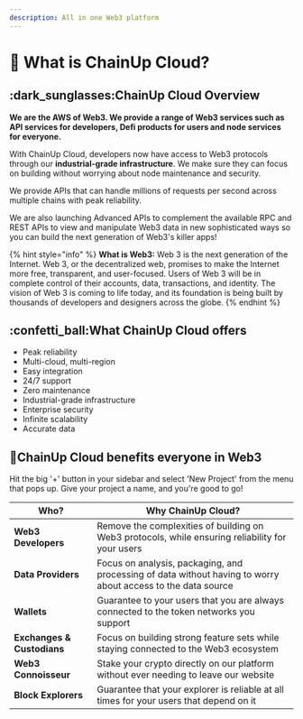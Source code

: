 ```yaml
---
description: All in one Web3 platform
---
```


# 🔎 What is ChainUp Cloud?

## :dark\_sunglasses:ChainUp Cloud Overview

**We are the AWS of Web3. We provide a range of Web3 services such as API services for developers, Defi products for users and node services for everyone.**

With ChainUp Cloud, developers now have access to Web3 protocols through our **industrial-grade infrastructure**. We make sure they can focus on building without worrying about node maintenance and security.

We provide APIs that can handle millions of requests per second across multiple chains with peak reliability.

We are also launching Advanced APIs to complement the available RPC and REST APIs to view and manipulate Web3 data in new sophisticated ways so you can build the next generation of Web3's killer apps!

{% hint style="info" %}
**What is Web3:** Web 3 is the next generation of the Internet. Web 3, or the decentralized web, promises to make the Internet more free, transparent, and user-focused. Users of Web 3 will be in complete control of their accounts, data, transactions, and identity. The vision of Web 3 is coming to life today, and its foundation is being built by thousands of developers and designers across the globe.
{% endhint %}

## :confetti\_ball:What ChainUp Cloud offers

* Peak reliability
* Multi-cloud, multi-region
* Easy integration
* 24/7 support
* Zero maintenance
* Industrial-grade infrastructure
* Enterprise security
* Infinite scalability
* Accurate data

## :gift:ChainUp Cloud **benefits everyone in Web3**

Hit the big '+' button in your sidebar and select 'New Project' from the menu that pops up. Give your project a name, and you're good to go!

| Who?                       | Why ChainUp Cloud?                                                                                           |
| -------------------------- | ------------------------------------------------------------------------------------------------------------ |
| **Web3 Developers**        | Remove the complexities of building on Web3 protocols, while ensuring reliability for your users             |
| **Data Providers**         | Focus on analysis, packaging, and processing of data without having to worry about access to the data source |
| **Wallets**                | Guarantee to your users that you are always connected to the token networks you support                      |
| **Exchanges & Custodians** | Focus on building strong feature sets while staying connected to the Web3 ecosystem                          |
| **Web3 Connoisseur**       | Stake your crypto directly on our platform without ever needing to leave our website                         |
| **Block Explorers**        | Guarantee that your explorer is reliable at all times for your users that depend on it                       |
